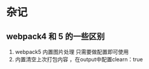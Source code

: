 # 杂记

##  webpack4 和 5 的一些区别 

1. webpack5 内置图片处理 只需要做配置即可使用 
2. 内置清空上次打包内容  ，在output中配置clearn：true 
